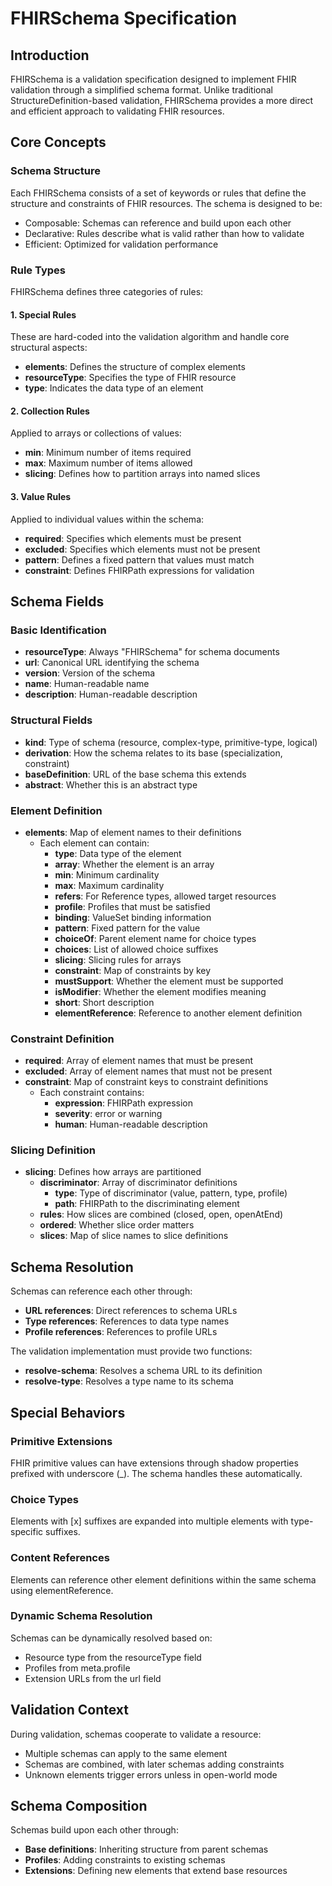# FHIRSchema Specification

## Introduction

FHIRSchema is a validation specification designed to implement FHIR validation through a simplified schema format. Unlike traditional StructureDefinition-based validation, FHIRSchema provides a more direct and efficient approach to validating FHIR resources.

## Core Concepts

### Schema Structure

Each FHIRSchema consists of a set of keywords or rules that define the structure and constraints of FHIR resources. The schema is designed to be:
- Composable: Schemas can reference and build upon each other
- Declarative: Rules describe what is valid rather than how to validate
- Efficient: Optimized for validation performance

### Rule Types

FHIRSchema defines three categories of rules:

#### 1. Special Rules
These are hard-coded into the validation algorithm and handle core structural aspects:
- **elements**: Defines the structure of complex elements
- **resourceType**: Specifies the type of FHIR resource
- **type**: Indicates the data type of an element

#### 2. Collection Rules
Applied to arrays or collections of values:
- **min**: Minimum number of items required
- **max**: Maximum number of items allowed
- **slicing**: Defines how to partition arrays into named slices

#### 3. Value Rules
Applied to individual values within the schema:
- **required**: Specifies which elements must be present
- **excluded**: Specifies which elements must not be present
- **pattern**: Defines a fixed pattern that values must match
- **constraint**: Defines FHIRPath expressions for validation

## Schema Fields

### Basic Identification
- **resourceType**: Always "FHIRSchema" for schema documents
- **url**: Canonical URL identifying the schema
- **version**: Version of the schema
- **name**: Human-readable name
- **description**: Human-readable description

### Structural Fields
- **kind**: Type of schema (resource, complex-type, primitive-type, logical)
- **derivation**: How the schema relates to its base (specialization, constraint)
- **baseDefinition**: URL of the base schema this extends
- **abstract**: Whether this is an abstract type

### Element Definition
- **elements**: Map of element names to their definitions
  - Each element can contain:
    - **type**: Data type of the element
    - **array**: Whether the element is an array
    - **min**: Minimum cardinality
    - **max**: Maximum cardinality
    - **refers**: For Reference types, allowed target resources
    - **profile**: Profiles that must be satisfied
    - **binding**: ValueSet binding information
    - **pattern**: Fixed pattern for the value
    - **choiceOf**: Parent element name for choice types
    - **choices**: List of allowed choice suffixes
    - **slicing**: Slicing rules for arrays
    - **constraint**: Map of constraints by key
    - **mustSupport**: Whether the element must be supported
    - **isModifier**: Whether the element modifies meaning
    - **short**: Short description
    - **elementReference**: Reference to another element definition

### Constraint Definition
- **required**: Array of element names that must be present
- **excluded**: Array of element names that must not be present
- **constraint**: Map of constraint keys to constraint definitions
  - Each constraint contains:
    - **expression**: FHIRPath expression
    - **severity**: error or warning
    - **human**: Human-readable description

### Slicing Definition
- **slicing**: Defines how arrays are partitioned
  - **discriminator**: Array of discriminator definitions
    - **type**: Type of discriminator (value, pattern, type, profile)
    - **path**: FHIRPath to the discriminating element
  - **rules**: How slices are combined (closed, open, openAtEnd)
  - **ordered**: Whether slice order matters
  - **slices**: Map of slice names to slice definitions

## Schema Resolution

Schemas can reference each other through:
- **URL references**: Direct references to schema URLs
- **Type references**: References to data type names
- **Profile references**: References to profile URLs

The validation implementation must provide two functions:
- **resolve-schema**: Resolves a schema URL to its definition
- **resolve-type**: Resolves a type name to its schema

## Special Behaviors

### Primitive Extensions
FHIR primitive values can have extensions through shadow properties prefixed with underscore (_). The schema handles these automatically.

### Choice Types
Elements with [x] suffixes are expanded into multiple elements with type-specific suffixes.

### Content References
Elements can reference other element definitions within the same schema using elementReference.

### Dynamic Schema Resolution
Schemas can be dynamically resolved based on:
- Resource type from the resourceType field
- Profiles from meta.profile
- Extension URLs from the url field

## Validation Context

During validation, schemas cooperate to validate a resource:
- Multiple schemas can apply to the same element
- Schemas are combined, with later schemas adding constraints
- Unknown elements trigger errors unless in open-world mode

## Schema Composition

Schemas build upon each other through:
- **Base definitions**: Inheriting structure from parent schemas
- **Profiles**: Adding constraints to existing schemas
- **Extensions**: Defining new elements that extend base resources